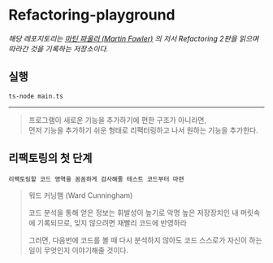 # Refactoring-playground

*해당 레포지토리는 [마틴 파울러 (Martin Fowler)](https://ko.wikipedia.org/wiki/마틴_파울러) 의 저서 Refactoring 2판을 읽으며 따라간 것을 기록하는 저장소이다.*

## 실행
```shell
ts-node main.ts
```

---

> 프로그램이 새로운 기능을 추가하기에 편한 구조가 아니라면,  
> 먼저 기능을 추가하기 쉬운 형태로 리팩터링하고 나서 원하는 기능을 추가한다.

## 리팩토링의 첫 단계
```text
리팩토링할 코드 영역을 꼼꼼하게 검사해줄 테스트 코드부터 마련
```

> 워드 커닝햄 (Ward Cunningham)
> 
> 코드 분석을 통해 얻은 정보는 휘발성이 높기로 악명 높은 저장장치인 내 머릿속에 기록되므로, 잊지 않으려면 재빨리 코드에 반영하라
> 
> 그러면, 다음번에 코드를 볼 때 다시 분석하지 않아도 코드 스스로가 자신이 하는 일이 무엇인지 이야기해줄 것이다.

